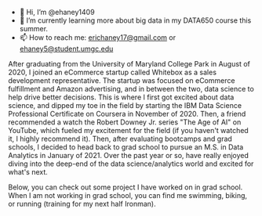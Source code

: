- 👋 Hi, I’m @ehaney1409
- 🌱 I’m currently learning more about big data in my DATA650 course this summer.
- 📫 How to reach me: erichaney17@gmail.com or ehaney5@student.umgc.edu

After graduating from the University of Maryland College Park in August of 2020, I joined an eCommerce startup called Whitebox as a sales development representative. The startup was focused on eCommerce fulfillment and Amazon advertising, and in between the two, data science to help drive better decisions. This is where I first got excited about data science, and dipped my toe in the field by starting the IBM Data Science Professional Certificate on Coursera in  November of 2020. Then, a friend recommended a watch the Robert Downey Jr. series "The Age of AI" on YouTube, which fueled my excitement for the field (if you haven't watched it, I highly recommend it). Then, after evaluating bootcamps and grad schools, I decided to head back to grad school to pursue an M.S. in Data Analytics in January of 2021. Over the past year or so, have really enjoyed diving into the deep-end of the data science/analytics world and excited for what's next.

Below, you can check out some project I have worked on in grad school. When I am not working in grad school, you can find me swimming, biking, or running (training for my next half Ironman).
